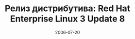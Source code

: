 ---
layout: post
title:  "Релиз дистрибутива: Red Hat Enterprise Linux 3 Update 8"
date: 2006-07-20   
---